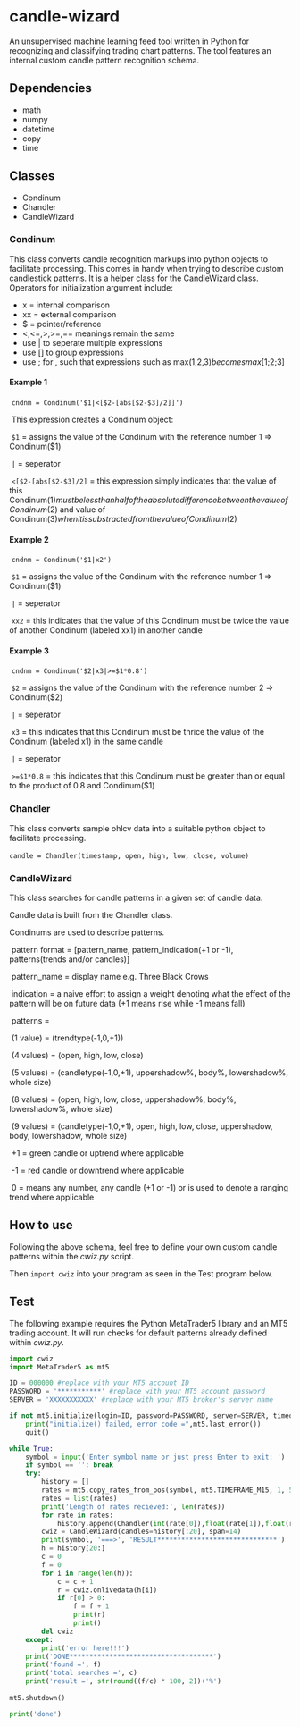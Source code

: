# candle-wizard

An unsupervised machine learning feed tool written in Python for recognizing and classifying trading chart patterns. The tool features an internal custom candle pattern recognition schema.

## Dependencies

- math
- numpy
- datetime
- copy
- time

## Classes

- Condinum
- Chandler
- CandleWizard

### Condinum

This class converts candle recognition markups into python objects to facilitate processing.
This comes in handy when trying to describe custom candlestick patterns. It is a helper class for the CandleWizard class.
Operators for initialization argument include:

- x = internal comparison
- xx = external comparison
- $ = pointer/reference
- <,<=,>,>=,== meanings remain the same
- use | to seperate multiple expressions    
- use [] to group expressions
- use ; for , such that expressions such as max($1,$2,$3) becomes max[$1;$2;$3]

#### 	Example 1

​	`cndnm = Condinum('$1|<[$2-[abs[$2-$3]/2]]')`

​	This expression creates a Condinum object:

​		`$1` = assigns the value of the Condinum with the reference number 1 => Condinum($1) 

​		`|` = seperator

​		`<[$2-[abs[$2-$3]/2]` = this expression simply indicates that the value of this Condinum($1) must be less than half of the absolute difference between the value of Condinum($2) and value of Condinum($3) when it is substracted from the value of Condinum($2)

#### 	Example 2

​	`cndnm = Condinum('$1|x2')`

​		`$1` = assigns the value of the Condinum with the reference number 1 => Condinum($1) 

​		`|` = seperator

​		`xx2` = this indicates that the value of this Condinum must be twice the value of another Condinum (labeled xx1) in another candle

#### 	Example 3

​	`cndnm = Condinum('$2|x3|>=$1*0.8')`

​		`$2` = assigns the value of the Condinum with the reference number 2 => Condinum($2) 

​		`|` = seperator

​		`x3` = this indicates that this Condinum must be thrice the value of the Condinum (labeled x1) in the same candle

​		`|` = seperator

​		`>=$1*0.8` = this indicates that this Condinum must be greater than or equal to the product of 0.8 and Condinum($1)

### Chandler

This class converts sample ohlcv data into a suitable python object to facilitate processing.

​		`candle = Chandler(timestamp, open, high, low, close, volume)`

### CandleWizard

This class searches for candle patterns in a given set of candle data.

Candle data is built from the Chandler class.

Condinums are used to describe patterns.

​	pattern format = [pattern_name, pattern_indication(+1 or -1), patterns(trends and/or candles)]

​		pattern_name = display name e.g. Three Black Crows

​		indication = a naive effort to assign a weight denoting what the effect of the pattern will be on future data (+1 means rise while -1 means fall)

​		patterns = 

​			(1 value) = (trendtype(-1,0,+1))

​			(4 values) = (open, high, low, close)

​			(5 values) = (candletype(-1,0,+1), uppershadow%, body%, lowershadow%, whole size)

​			(8 values) = (open, high, low, close, uppershadow%, body%, lowershadow%, whole size)

​			(9 values) = (candletype(-1,0,+1), open, high, low, close, uppershadow, body, lowershadow, whole size)

​	+1 = green candle or uptrend where applicable

​	-1 = red candle or downtrend where applicable

​	 0 = means any number, any candle (+1 or -1) or is used to denote a ranging trend where applicable

## How to use

Following the above schema, feel free to define your own custom candle patterns within the *cwiz.py* script.

Then `import cwiz` into your program as seen in the Test program below.

## Test

The following example requires the Python MetaTrader5 library and an MT5 trading account. It will run checks for default patterns already defined within *cwiz.py*.

```python
import cwiz
import MetaTrader5 as mt5

ID = 000000 #replace with your MT5 account ID
PASSWORD = '***********' #replace with your MT5 account password
SERVER = 'XXXXXXXXXXX' #replace with your MT5 broker's server name

if not mt5.initialize(login=ID, password=PASSWORD, server=SERVER, timeout=15000):
    print("initialize() failed, error code =",mt5.last_error())
    quit()

while True:
    symbol = input('Enter symbol name or just press Enter to exit: ')
    if symbol == '': break
    try:
        history = []
        rates = mt5.copy_rates_from_pos(symbol, mt5.TIMEFRAME_M15, 1, 500)
        rates = list(rates)
        print('Length of rates recieved:', len(rates))
        for rate in rates:
            history.append(Chandler(int(rate[0]),float(rate[1]),float(rate[2]),float(rate[3]),float(rate[4]),float(rate[7])))
        cwiz = CandleWizard(candles=history[:20], span=14)
        print(symbol, '===>', 'RESULT******************************')
        h = history[20:]
        c = 0
        f = 0
        for i in range(len(h)):
            c = c + 1
            r = cwiz.onlivedata(h[i])
            if r[0] > 0:
                f = f + 1
                print(r)
                print()
        del cwiz
    except:
        print('error here!!!')
    print('DONE************************************')
    print('found =', f)
    print('total searches =', c)
    print('result =', str(round((f/c) * 100, 2))+'%')
    
mt5.shutdown()

print('done')
```

